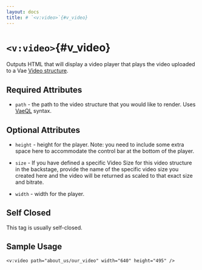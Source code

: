 ```yaml
---
layout: docs
title: # `<v:video>`{#v_video}
---
```


# `<v:video>`{#v_video}

Outputs HTML that will display a video player that plays the video
uploaded to a Vae [Video structure](#structure.video).

## Required Attributes

-   `path` - the path to the video structure that you would like
    to render. Uses [VaeQL](#vaeql) syntax.

## Optional Attributes

-   `height` - height for the player. Note: you need to include some
    extra space here to accommodate the control bar at the bottom of
    the player.

-   `size` - If you have defined a specific Video Size for this video
    structure in the backstage, provide the name of the specific video
    size you created here and the video will be returned as scaled to
    that exact size and bitrate.

-   `width` - width for the player.

## Self Closed

This tag is usually self-closed.

## Sample Usage

    <v:video path="about_us/our_video" width="640" height="495" />
